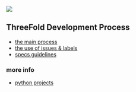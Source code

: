 
![](https://cdn-ambdm.nitrocdn.com/zUStGNwhFFmcAfEijimMyzkTGjBKyUvh/assets/static/optimized/rev-f309bc4/wp-content/uploads/2019/12/7-4.jpgJ)

## ThreeFold Development Process

- [the main process](development_process.md)
- [the use of issues & labels ](issue_labels.md)
- [specs guidelines](specs_guidelines.md)

### more info

- [python projects](python_projects.md)

